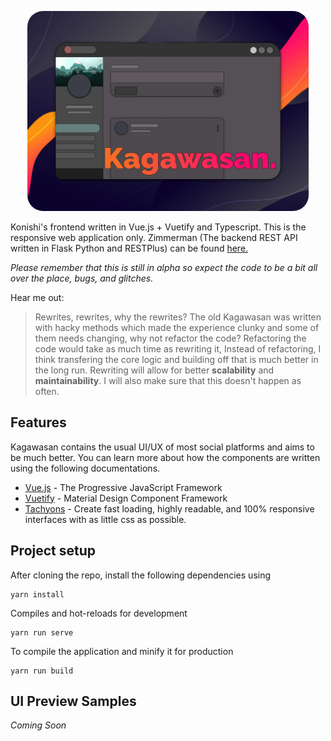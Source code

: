 <p align="center">
  <img src="./banner.png" 
    width="450"
    style="border-radius: 25px;"
  >
</p>

Konishi's frontend written in Vue.js + Vuetify and Typescript. This is the responsive web application only. Zimmerman (The backend REST API written in Flask Python and RESTPlus) can be found [here.](https://github.com/konishi-project/zimmerman/) 

*Please remember that this is still in alpha so expect the code to be a bit all over the place, bugs, and glitches.*

Hear me out:
> Rewrites, rewrites, why the rewrites? The old Kagawasan was written with hacky methods which made the experience clunky and some of them needs changing, why not refactor the code? Refactoring the code would take as much time as rewriting it, Instead of refactoring, I think transfering the core logic and building off that is much better in the long run.
Rewriting will allow for better **scalability** and **maintainability**.
I will also make sure that this doesn't happen as often.

## Features

Kagawasan contains the usual UI/UX of most social platforms and aims to be much better.
You can learn more about how the components are written using the following documentations.

* [Vue.js](https://vuejs.org/) - The Progressive
JavaScript Framework
* [Vuetify](https://vuetifyjs.com/en/) - Material Design
Component Framework
* [Tachyons](https://tachyons.io/) - Create fast loading, highly readable, and 100% responsive interfaces with as little css as possible.

## Project setup
After cloning the repo, install the following dependencies using
```
yarn install
```

Compiles and hot-reloads for development
```
yarn run serve
```

To compile the application and minify it for production
```
yarn run build
```

## UI Preview Samples

_Coming Soon_
